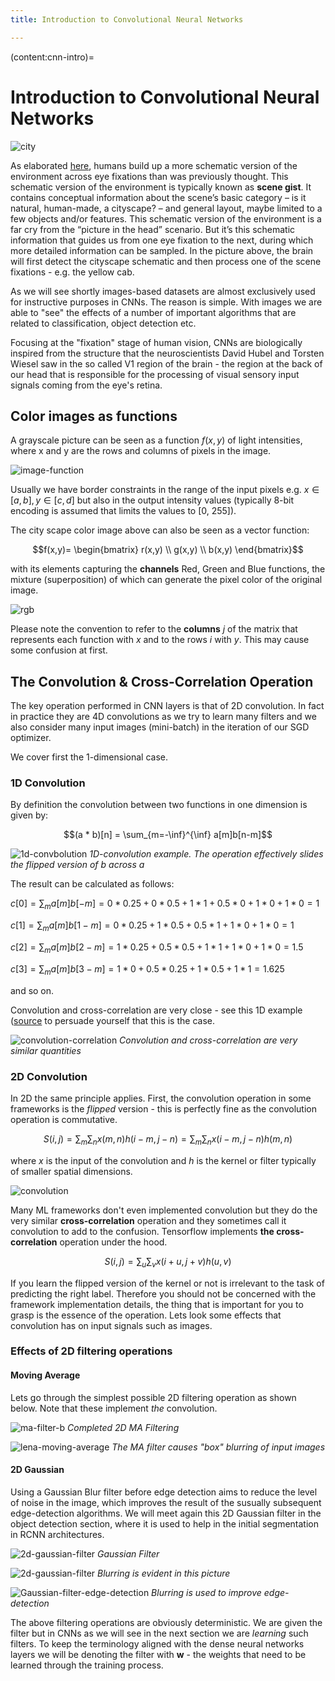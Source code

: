 ```yaml
---
title: Introduction to Convolutional Neural Networks

---
```


(content:cnn-intro)=
# Introduction to Convolutional Neural Networks

![city](images/city-vision.jpg)

As elaborated [here](http://theconversation.com/how-do-our-brains-reconstruct-the-visual-world-49276), humans build up a more schematic version of the environment across eye fixations than was previously thought. This schematic version of the environment is typically known as **scene gist**. It contains conceptual information about the scene’s basic category – is it natural, human-made, a cityscape? – and general layout, maybe limited to a few objects and/or features. This schematic version of the environment is a far cry from the “picture in the head” scenario. But it’s this schematic information that guides us from one eye fixation to the next, during which more detailed information can be sampled. In the picture above, the brain will first detect the cityscape schematic and then process one of the scene fixations - e.g. the yellow cab.

As we will see shortly images-based datasets are almost exclusively used for instructive purposes in CNNs. The reason is simple. With images we are able to "see" the effects of a number of important algorithms that are related to classification, object detection etc. 

Focusing at the "fixation" stage of human vision, CNNs are biologically inspired from the structure that the neuroscientists David Hubel and Torsten Wiesel saw in the so called V1 region of the brain - the region at the back of our head that is responsible for the processing of visual sensory input signals coming from the eye's retina. 

## Color images as functions

A grayscale picture can be seen as a function $f(x,y)$ of light intensities, where x and y are the rows and columns of pixels in the image. 

![image-function](images/image-function.png)

Usually we have border constraints in the range of the input pixels e.g. $x \in [a,b], y \in [c,d]$ but also in the output intensity values (typically 8-bit encoding is assumed that limits the values to [0, 255]). 

The city scape color image above can also be seen as a vector function:

$$f(x,y)=  \begin{bmatrix} r(x,y) \\ g(x,y) \\ b(x,y)  \end{bmatrix}$$

with its elements capturing the **channels** Red, Green and Blue functions, the mixture (superposition) of which can generate the pixel color of the original image. 

![rgb](images/rgb.png)

Please note the convention to refer to the **columns** $j$ of the matrix that represents each function with $x$ and to the rows $i$ with $y$. This may cause some confusion at first. 


## The Convolution & Cross-Correlation Operation

The key operation performed in CNN layers is that of 2D convolution. In fact in practice they are 4D convolutions as we try to learn many filters and we also consider many input images (mini-batch) in the iteration of our SGD optimizer.

We cover first the 1-dimensional case.

### 1D Convolution

By definition the convolution between two functions in one dimension is given by:

$$(a * b)[n] = \sum_{m=-\inf}^{\inf} a[m]b[n-m]$$

![1d-convbolution](images/1d-convolution.png)
*1D-convolution example. The operation effectively slides the flipped version of $b$ across $a$*

The result can be calculated as follows:

$c[0] = \sum_m a[m]b[-m] = 0 * 0.25 + 0 * 0.5 + 1 * 1 + 0.5 * 0 + 1 * 0 + 1 * 0 = 1$

$c[1] = \sum_m a[m]b[1-m] = 0 * 0.25 + 1 * 0.5 + 0.5 * 1 + 1 * 0 + 1 * 0 = 1$

$c[2] = \sum_m a[m]b[2-m] = 1 * 0.25 + 0.5 * 0.5 + 1 * 1 + 1 * 0 + 1 * 0 = 1.5$

$c[3] = \sum_m a[m]b[3-m] = 1 * 0 + 0.5 * 0.25 + 1 * 0.5 + 1 * 1 = 1.625$

and so on. 

Convolution and cross-correlation are very close - see this 1D example ([source](https://en.wikipedia.org/wiki/Convolution) to persuade yourself that this is the case. 

![convolution-correlation](images/convolution-correlation.png)
*Convolution and cross-correlation are very similar quantities*

### 2D Convolution

In 2D the same principle applies. First, the convolution operation in some frameworks is the *flipped* version - this is perfectly fine as the convolution operation is commutative. 

$$S(i,j) = \sum_m \sum_n x(m, n) h(i-m,j-n) = \sum_m \sum_n x(i-m, j-n)h(m,n)$$

where $x$ is the input of the convolution and $h$ is the kernel or filter typically of smaller spatial dimensions. 

![convolution](images/convolution.png)

Many ML frameworks don't even implemented convolution but they do the very similar **cross-correlation** operation and they sometimes call it convolution to add to the confusion. Tensorflow implements **the cross-correlation** operation under the hood.

$$S(i,j) = \sum_u \sum_v x(i+u, j+v)h(u,v)$$

If you learn the flipped version of the kernel or not is irrelevant to the task of predicting the right label. Therefore you should not be concerned with the framework implementation details, the thing that is important for you to grasp is the essence of the operation. Lets look some effects that convolution has on input signals such as images. 

### Effects of 2D filtering operations

#### Moving Average

Lets go through the simplest possible 2D filtering operation as shown below. Note that these implement _the_ convolution. 

![ma-filter-b](images/ma-filter-b.png)
*Completed 2D MA Filtering*

![lena-moving-average](images/lena_movingaverage.png)
*The MA filter causes "box" blurring of input images*

#### 2D Gaussian

Using a Gaussian Blur filter before edge detection aims to reduce the level of noise in the image, which improves the result of the susually subsequent edge-detection algorithms. We will meet again this 2D Gaussian filter in the object detection section, where it is used to help in the initial segmentation in RCNN architectures. 


![2d-gaussian-filter](images/2d-gaussian-filter.png)
*Gaussian Filter*

![2d-gaussian-filter](images/2d-gaussian-filter-blur.jpg)
*Blurring is evident in this picture*

![Gaussian-filter-edge-detection](images/Gaussian-filter-edge-detection.gif)
*Blurring is used to improve edge-detection*

The above filtering operations are obviously deterministic. We are given the filter but in CNNs as we will see in the next section we are _learning_ such filters. To keep the terminology aligned with the dense neural networks layers we will be denoting the filter with $\mathbf w$ - the weights that need to be learned through the training process. 
